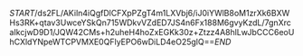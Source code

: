 $START$/ds2FL/AKiln4iQgfDlCFXpPZgT4m1LXVbj6/iJ0iYWlB8oM1zrXk6BXWHs3RK+qtav3UwceYSkQn715WDkvVZdED7JS4n6Fx188M6gvyKzdL/7gnXrcaIkcjwD9D1/JQW42CMs+h2uheH4hoZxEGKk30z+Ztzz4A8hlLwJbCCC6eoUhCXldYNpeWTCPVMXE0QFlyEPO6wDiLD4eO25glQ==$END$